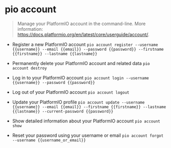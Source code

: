 # pio account
> Manage your PlatformIO account in the command-line.
> More information: <https://docs.platformio.org/en/latest/core/userguide/account/>.

- Register a new PlatformIO account
`pio account register --username {{username}} --email {{email}} --password {{password}} --firstname {{firstname}} --lastname {{lastname}}`

- Permanently delete your PlatformIO account and related data
`pio account destroy`

- Log in to your PlatformIO account
`pio account login --username {{username}} --password {{password}}`

- Log out of your PlatformIO account
`pio account logout`

- Update your PlatformIO profile
`pio account update --username {{username}} --email {{email}} --firstname {{firstname}} --lastname {{lastname}} --current-password {{password}}`

- Show detailed information about your PlatformIO account
`pio account show`

- Reset your password using your username or email
`pio account forgot --username {{username_or_email}}`
